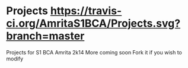 Projects              <img>https://travis-ci.org/AmritaS1BCA/Projects.svg?branch=master</img>
========

Projects for S1 BCA Amrita 2k14
More coming soon
Fork it if you wish to modify

